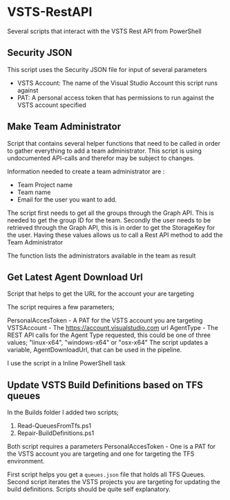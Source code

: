 # VSTS-RestAPI
Several scripts that interact with the VSTS Rest API from PowerShell

## Security JSON
This script uses the Security JSON file for input of several parameters
- VSTS Account: The name of the Visual Studio Account this script runs against
- PAT: A personal access token that has permissions to run against the VSTS account specified

## Make Team Administrator
Script that contains several helper functions that need to be called in order to gather everything to add a team administrator.
This script is using undocumented API-calls and therefor may be subject to changes.

Information needed to create a team administrator are :
- Team Project name
- Team name 
- Email for the user you want to add.

The script first needs to get all the groups through the Graph API. This is needed to get the group ID for the team.
Secondly the user needs to be retrieved through the Graph API, this is in order to get the StorageKey for the user.
Having these values allows us to call a Rest API method to add the Team Administrator

The function lists the administrators available in the team as result

## Get Latest Agent Download Url
Script that helps to get the URL for the account your are targeting

The script requires a few parameters;

PersonalAccesToken - A PAT for the VSTS account you are targeting
VSTSAccount - The https://account.visualstudio.com url
AgentType - The REST API calls for the Agent Type requested, this could be one of three values; "linux-x64", "windows-x64" or "osx-x64"
The script updates a variable, AgentDownloadUrl, that can be used in the pipeline.

I use the script in a Inline PowerShell task

## Update VSTS Build Definitions based on TFS queues
In the Builds folder I added two scripts;
1. Read-QueuesFromTfs.ps1
2. Repair-BuildDefinitions.ps1

Both script requires a parameters PersonalAccesToken - One is a PAT for the VSTS account you are targeting and one for targeting the TFS environment.

First script helps you get a `queues.json` file that holds all TFS Queues.
Second script iterates the VSTS projects you are targeting for updating the build definitions.
Scripts should be quite self explanatory.